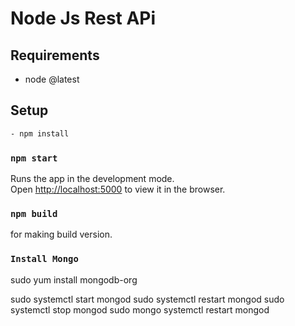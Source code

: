 # Node Js Rest APi

## Requirements
- node @latest

## Setup

``` bash
- npm install

```
### `npm start`

Runs the app in the development mode.<br>
Open [http://localhost:5000](http://localhost:5000) to view it in the browser.

### `npm build`

for making build version.

### `Install Mongo`
sudo yum install mongodb-org


sudo systemctl start mongod
sudo systemctl restart mongod
sudo systemctl stop mongod
sudo mongo
systemctl restart mongod
